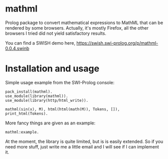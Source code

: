 # mathml

Prolog package to convert mathematical expressions to MathML that can be rendered by some browsers. Actually, it's mostly Firefox, all the other browsers I tried did not yield satisfactory results.

You can find a SWISH demo here, https://swish.swi-prolog.org/p/mathml-0.0.4.swinb

# Installation and usage

Simple usage example from the SWI-Prolog console:

```
pack_install(mathml).
use_module(library(mathml)).
use_module(library(http/html_write)).

mathml(sin(x), M), html(html(math(M)), Tokens, []), print_html(Tokens).
```

More fancy things are given as an example:

```
mathml:example.
```

At the moment, the library is quite limited, but is is easily extended. So if you need more stuff, just write me a little email and 
I will see if I can implement it.
